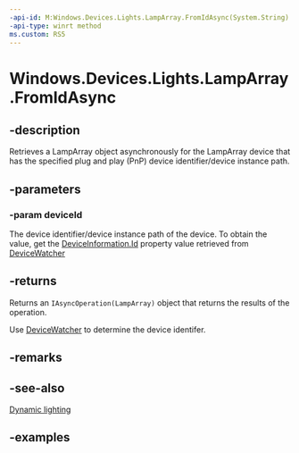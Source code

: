 ```yaml
---
-api-id: M:Windows.Devices.Lights.LampArray.FromIdAsync(System.String)
-api-type: winrt method
ms.custom: RS5
---
```


<!-- Method syntax.
public IAsyncOperation<LampArray> LampArray.FromIdAsync(String deviceId)
-->

# Windows.Devices.Lights.LampArray.FromIdAsync

## -description
Retrieves a LampArray object asynchronously for the LampArray device that has the specified plug and play (PnP) device identifier/device instance path.

## -parameters
### -param deviceId
The device identifier/device instance path of the device. To obtain the value, get the [DeviceInformation.Id](../windows.devices.enumeration/deviceinformation_id.md) property value retrieved from [DeviceWatcher](../windows.devices.enumeration/devicewatcher.md)

## -returns
Returns an `IAsyncOperation(LampArray)` object that returns the results of the operation.

Use [DeviceWatcher](../windows.devices.enumeration/devicewatcher.md) to determine the device identifer.

## -remarks

## -see-also

[Dynamic lighting](/windows/uwp/devices-sensors/lighting-dynamic-lamparray)

## -examples
